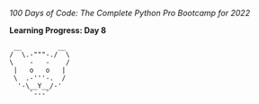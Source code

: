 *100 Days of Code: The Complete Python Pro Bootcamp for 2022*

**Learning Progress: Day 8**

```
 __         __
/  \.-"""-./  \
\    -   -    /
 |   o   o   |
 \  .-'''-.  /
  '-\__Y__/-'
     `---`
```